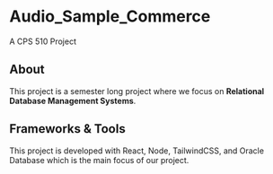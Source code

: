 # Audio_Sample_Commerce
A CPS 510 Project
## About
This project is a semester long project where we focus on **Relational Database Management Systems**.
## Frameworks & Tools
This project is developed with React, Node, TailwindCSS, and Oracle Database which is the main focus of our project.
